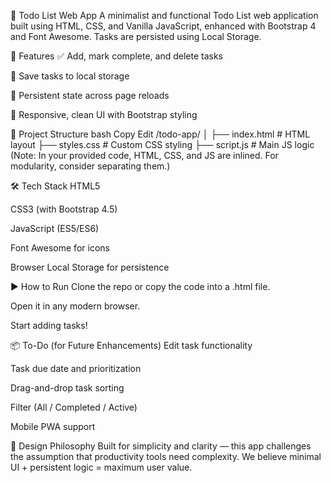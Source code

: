 📝 Todo List Web App
A minimalist and functional Todo List web application built using HTML, CSS, and Vanilla JavaScript, enhanced with Bootstrap 4 and Font Awesome. Tasks are persisted using Local Storage.

🚀 Features
✅ Add, mark complete, and delete tasks

💾 Save tasks to local storage

🔁 Persistent state across page reloads

🎨 Responsive, clean UI with Bootstrap styling

📁 Project Structure
bash
Copy
Edit
/todo-app/
│
├── index.html         # HTML layout
├── styles.css         # Custom CSS styling
├── script.js          # Main JS logic
(Note: In your provided code, HTML, CSS, and JS are inlined. For modularity, consider separating them.)

🛠️ Tech Stack
HTML5

CSS3 (with Bootstrap 4.5)

JavaScript (ES5/ES6)

Font Awesome for icons

Browser Local Storage for persistence

▶️ How to Run
Clone the repo or copy the code into a .html file.

Open it in any modern browser.

Start adding tasks!

📦 To-Do (for Future Enhancements)
 Edit task functionality

 Task due date and prioritization

 Drag-and-drop task sorting

 Filter (All / Completed / Active)

 Mobile PWA support

🧠 Design Philosophy
Built for simplicity and clarity — this app challenges the assumption that productivity tools need complexity. We believe minimal UI + persistent logic = maximum user value.
